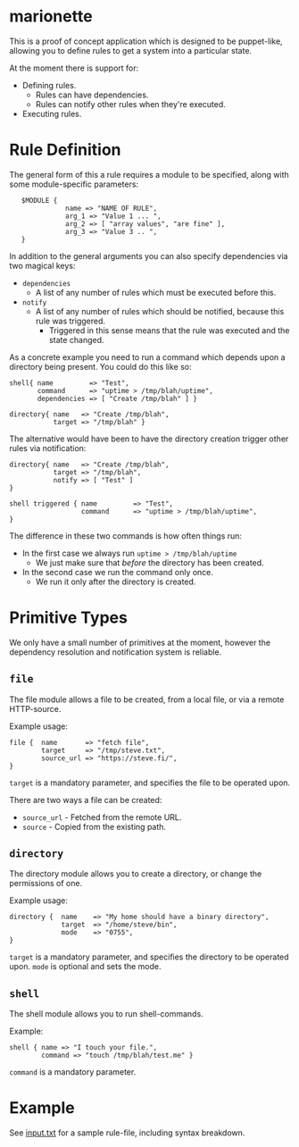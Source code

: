 # marionette

This is a proof of concept application which is designed to be puppet-like,
allowing you to define rules to get a system into a particular state.

At the moment there is support for:

* Defining rules.
  * Rules can have dependencies.
  * Rules can notify other rules when they're executed.
* Executing rules.


# Rule Definition

The general form of this a rule requires a module to be specified, along
with some module-specific parameters:

```
   $MODULE {
              name => "NAME OF RULE",
              arg_1 => "Value 1 ... ",
              arg_2 => [ "array values", "are fine" ],
              arg_3 => "Value 3 .. ",
   }
```

In addition to the general arguments you can also specify dependencies via two magical keys:

* `dependencies`
  * A list of any number of rules which must be executed before this.
* `notify`
  * A list of any number of rules which should be notified, because this rule was triggered.
    * Triggered in this sense means that the rule was executed and the state changed.

As a concrete example you need to run a command which depends upon a directory being present.  You could do this like so:


```
shell{ name         => "Test",
       command      => "uptime > /tmp/blah/uptime",
       dependencies => [ "Create /tmp/blah" ] }

directory{ name   => "Create /tmp/blah",
           target => "/tmp/blah" }
```

The alternative would have been to have the directory creation trigger other rules via notification:

```
directory{ name   => "Create /tmp/blah",
           target => "/tmp/blah",
           notify => [ "Test" ]
}

shell triggered { name         => "Test",
                  command      => "uptime > /tmp/blah/uptime",
}
```

The difference in these two commands is how often things run:

* In the first case we always run `uptime > /tmp/blah/uptime`
  * We just make sure that _before_ the directory has been created.
* In the second case we run the command only once.
  * We run it only after the directory is created.



# Primitive Types

We only have a small number of primitives at the moment, however the dependency resolution and notification system is reliable.


## `file`

The file module allows a file to be created, from a local file, or via a remote HTTP-source.

Example usage:

```
file {  name       => "fetch file",
        target     => "/tmp/steve.txt",
        source_url => "https://steve.fi/",
}
```

`target` is a mandatory parameter, and specifies the file to be operated upon.

There are two ways a file can be created:

* `source_url` - Fetched from the remote URL.
* `source` - Copied from the existing path.


## `directory`

The directory module allows you to create a directory, or change the permissions of one.

Example usage:

```
directory {  name    => "My home should have a binary directory",
             target  => "/home/steve/bin",
             mode    => "0755",
}
```

`target` is a mandatory parameter, and specifies the directory to be operated upon.
`mode` is optional and sets the mode.



## `shell`

The shell module allows you to run shell-commands.

Example:

```
shell { name => "I touch your file.",
        command => "touch /tmp/blah/test.me" }
```

`command` is a mandatory parameter.


# Example

See [input.txt](input.txt) for a sample rule-file, including syntax breakdown.
